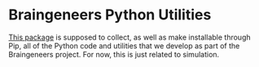 # Braingeneers Python Utilities

[This package][github] is supposed to collect, as well as make installable
through Pip, all of the Python code and utilities that we develop as
part of the Braingeneers project. For now, this is just related to
simulation.

[github]: https://www.github.com/braingeneers/braingeneerspy
